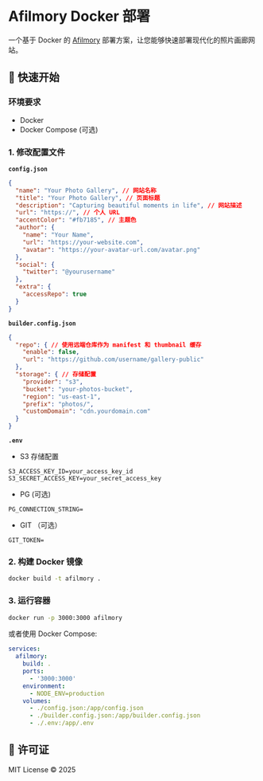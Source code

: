 # Afilmory Docker 部署

一个基于 Docker 的 [Afilmory](https://github.com/Afilmory/Afilmory) 部署方案，让您能够快速部署现代化的照片画廊网站。

## 🚀 快速开始

### 环境要求

- Docker
- Docker Compose (可选)

### 1. 修改配置文件

**`config.json`**

```json
{
  "name": "Your Photo Gallery", // 网站名称
  "title": "Your Photo Gallery", // 页面标题
  "description": "Capturing beautiful moments in life", // 网站描述
  "url": "https://", // 个人 URL
  "accentColor": "#fb7185", // 主题色
  "author": {
    "name": "Your Name",
    "url": "https://your-website.com",
    "avatar": "https://your-avatar-url.com/avatar.png"
  },
  "social": {
    "twitter": "@yourusername"
  },
  "extra": {
    "accessRepo": true
  }
}
```

**`builder.config.json`**

```json
{
  "repo": { // 使用远端仓库作为 manifest 和 thumbnail 缓存
    "enable": false,
    "url": "https://github.com/username/gallery-public"
  },
  "storage": { // 存储配置
    "provider": "s3",
    "bucket": "your-photos-bucket",
    "region": "us-east-1",
    "prefix": "photos/",
    "customDomain": "cdn.yourdomain.com"
  }
}
```

**`.env`**

- S3 存储配置

```
S3_ACCESS_KEY_ID=your_access_key_id
S3_SECRET_ACCESS_KEY=your_secret_access_key
```

- PG (可选)

```
PG_CONNECTION_STRING=
```

- GIT （可选）

```
GIT_TOKEN=
```

### 2. 构建 Docker 镜像

```bash
docker build -t afilmory .
```

### 3. 运行容器

```bash
docker run -p 3000:3000 afilmory
```

或者使用 Docker Compose:

```yaml
services:
  afilmory:
    build: .
    ports:
      - '3000:3000'
    environment:
      - NODE_ENV=production
    volumes:
      - ./config.json:/app/config.json
      - ./builder.config.json:/app/builder.config.json
      - ./.env:/app/.env
```


## 📄 许可证

MIT License © 2025
